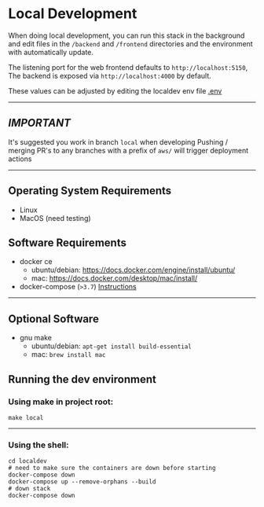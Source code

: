 # Local Development

When doing local development, you can run this stack in the background and
edit files in the `/backend` and `/frontend` directories and the environment
with automatically update.

The listening port for the web frontend defaults to `http://localhost:5150`,
The backend is exposed via `http://localhost:4000` by default.


These values can be adjusted by editing the localdev env file [.env](../localdev/.env)

---

## _*IMPORTANT*_

It's suggested you work in branch `local` when developing
Pushing / merging PR's to any branches with a prefix of `aws/` will trigger deployment actions

---

## Operating System Requirements

-   Linux
-   MacOS (need testing)

## Software Requirements

-   docker ce
    -   ubuntu/debian: https://docs.docker.com/engine/install/ubuntu/
    -   mac: https://docs.docker.com/desktop/mac/install/
-   docker-compose (`>3.7`) [Instructions](https://docs.docker.com/compose/install/)

---

## Optional Software

-   gnu make
    -   ubuntu/debian: `apt-get install build-essential`
    -   mac: `brew install mac`

## Running the dev environment

### Using make in project root:

```
make local
```

---

### Using the shell:

```
cd localdev
# need to make sure the containers are down before starting
docker-compose down
docker-compose up --remove-orphans --build
# down stack
docker-compose down
```
